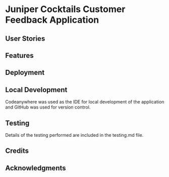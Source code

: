 # Juniper Cocktails Customer Feedback Application

## User Stories

## Features

## Deployment

## Local Development
Codeanywhere was used as the IDE for local development of the application and GitHub was used for version control.

## Testing
Details of the testing performed are included in the testing.md file.

## Credits

## Acknowledgments
